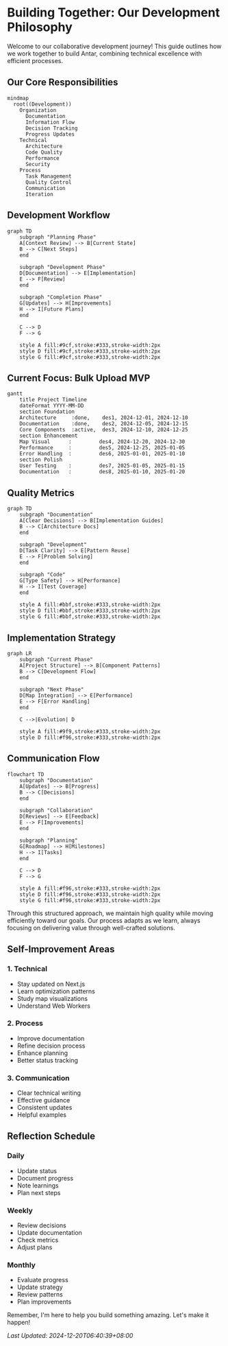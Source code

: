 # Building Together: Our Development Philosophy

Welcome to our collaborative development journey! This guide outlines how we work together to build Antar, combining technical excellence with efficient processes.

## Our Core Responsibilities

```mermaid
mindmap
  root((Development))
    Organization
      Documentation
      Information Flow
      Decision Tracking
      Progress Updates
    Technical
      Architecture
      Code Quality
      Performance
      Security
    Process
      Task Management
      Quality Control
      Communication
      Iteration
```

## Development Workflow

```mermaid
graph TD
    subgraph "Planning Phase"
    A[Context Review] --> B[Current State]
    B --> C[Next Steps]
    end
    
    subgraph "Development Phase"
    D[Documentation] --> E[Implementation]
    E --> F[Review]
    end
    
    subgraph "Completion Phase"
    G[Updates] --> H[Improvements]
    H --> I[Future Plans]
    end
    
    C --> D
    F --> G
    
    style A fill:#9cf,stroke:#333,stroke-width:2px
    style D fill:#9cf,stroke:#333,stroke-width:2px
    style G fill:#9cf,stroke:#333,stroke-width:2px
```

## Current Focus: Bulk Upload MVP

```mermaid
gantt
    title Project Timeline
    dateFormat YYYY-MM-DD
    section Foundation
    Architecture     :done,    des1, 2024-12-01, 2024-12-10
    Documentation    :done,    des2, 2024-12-05, 2024-12-15
    Core Components  :active,  des3, 2024-12-10, 2024-12-25
    section Enhancement
    Map Visual      :         des4, 2024-12-20, 2024-12-30
    Performance     :         des5, 2024-12-25, 2025-01-05
    Error Handling  :         des6, 2025-01-01, 2025-01-10
    section Polish
    User Testing    :         des7, 2025-01-05, 2025-01-15
    Documentation   :         des8, 2025-01-10, 2025-01-20
```

## Quality Metrics

```mermaid
graph TD
    subgraph "Documentation"
    A[Clear Decisions] --> B[Implementation Guides]
    B --> C[Architecture Docs]
    end
    
    subgraph "Development"
    D[Task Clarity] --> E[Pattern Reuse]
    E --> F[Problem Solving]
    end
    
    subgraph "Code"
    G[Type Safety] --> H[Performance]
    H --> I[Test Coverage]
    end
    
    style A fill:#bbf,stroke:#333,stroke-width:2px
    style D fill:#bbf,stroke:#333,stroke-width:2px
    style G fill:#bbf,stroke:#333,stroke-width:2px
```

## Implementation Strategy

```mermaid
graph LR
    subgraph "Current Phase"
    A[Project Structure] --> B[Component Patterns]
    B --> C[Development Flow]
    end
    
    subgraph "Next Phase"
    D[Map Integration] --> E[Performance]
    E --> F[Error Handling]
    end
    
    C -->|Evolution| D
    
    style A fill:#9f9,stroke:#333,stroke-width:2px
    style D fill:#f96,stroke:#333,stroke-width:2px
```

## Communication Flow

```mermaid
flowchart TD
    subgraph "Documentation"
    A[Updates] --> B[Progress]
    B --> C[Decisions]
    end
    
    subgraph "Collaboration"
    D[Reviews] --> E[Feedback]
    E --> F[Improvements]
    end
    
    subgraph "Planning"
    G[Roadmap] --> H[Milestones]
    H --> I[Tasks]
    end
    
    C --> D
    F --> G
    
    style A fill:#f96,stroke:#333,stroke-width:2px
    style D fill:#f96,stroke:#333,stroke-width:2px
    style G fill:#f96,stroke:#333,stroke-width:2px
```

Through this structured approach, we maintain high quality while moving efficiently toward our goals. Our process adapts as we learn, always focusing on delivering value through well-crafted solutions.

## Self-Improvement Areas

### 1. Technical 
- Stay updated on Next.js
- Learn optimization patterns
- Study map visualizations
- Understand Web Workers

### 2. Process 
- Improve documentation
- Refine decision process
- Enhance planning
- Better status tracking

### 3. Communication 
- Clear technical writing
- Effective guidance
- Consistent updates
- Helpful examples

## Reflection Schedule

### Daily 
- Update status
- Document progress
- Note learnings
- Plan next steps

### Weekly 
- Review decisions
- Update documentation
- Check metrics
- Adjust plans

### Monthly 
- Evaluate progress
- Update strategy
- Review patterns
- Plan improvements

Remember, I'm here to help you build something amazing. Let's make it happen! 

*Last Updated: 2024-12-20T06:40:39+08:00*
